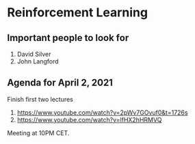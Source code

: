 # Reinforcement Learning

## Important people to look for

1. David Silver
2. John Langford

## Agenda for April 2, 2021

Finish first two lectures 

1. https://www.youtube.com/watch?v=2pWv7GOvuf0&t=1726s
2. https://www.youtube.com/watch?v=lfHX2hHRMVQ

Meeting at 10PM CET.

